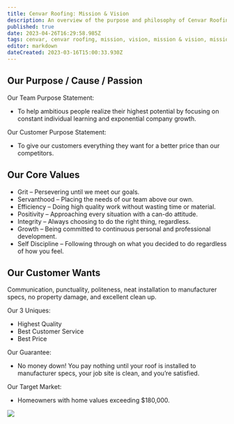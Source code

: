 ```yaml
---
title: Cenvar Roofing: Mission & Vision
description: An overview of the purpose and philosophy of Cenvar Roofing
published: true
date: 2023-04-26T16:29:58.985Z
tags: cenvar, cenvar roofing, mission, vision, mission & vision, mission and vision
editor: markdown
dateCreated: 2023-03-16T15:00:33.930Z
---
```


## **Our Purpose / Cause / Passion**

Our Team Purpose Statement:

-   To help ambitious people realize their highest potential by focusing on constant individual learning and exponential company growth.

Our Customer Purpose Statement:

-   To give our customers everything they want for a better price than our competitors.

## **Our Core Values**  

-   Grit – Persevering until we meet our goals.
-   Servanthood – Placing the needs of our team above our own.
-   Efficiency – Doing high quality work without wasting time or material.
-   Positivity – Approaching every situation with a can-do attitude.
-   Integrity – Always choosing to do the right thing, regardless.
-   Growth – Being committed to continuous personal and professional development.
-   Self Discipline – Following through on what you decided to do regardless of how you feel.

## **Our Customer Wants**

Communication, punctuality, politeness, neat installation to manufacturer specs, no property damage, and excellent clean up.

Our 3 Uniques:

-   Highest Quality
-   Best Customer Service
-   Best Price

Our Guarantee:  

-   No money down! You pay nothing until your roof is installed to manufacturer specs, your job site is clean, and you’re satisfied.

Our Target Market:

-   Homeowners with home values exceeding $180,000.

![](https://wiki.cenvarroofing.com/wp-content/uploads/2022/02/image.png)